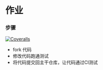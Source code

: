 # 作业

### 步骤
[![Coveralls](https://img.shields.io/coveralls/xcatliu/pagic.svg)](https://coveralls.io/github/xcatliu/pagic)
* fork 代码
* 修改代码跑通测试
* 将代码提交回主干仓库，让代码通过CI测试